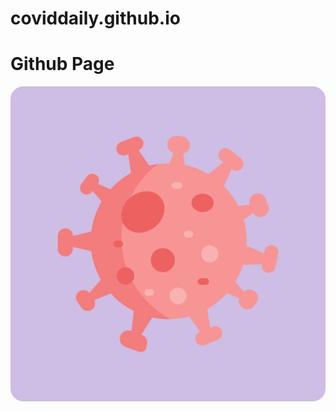 ﻿# coviddaily.github.io
# Github Page
[![img](coronavirus.png)](https://meepoohvp.github.io/coviddaily.github.io/covid_daily.html)

